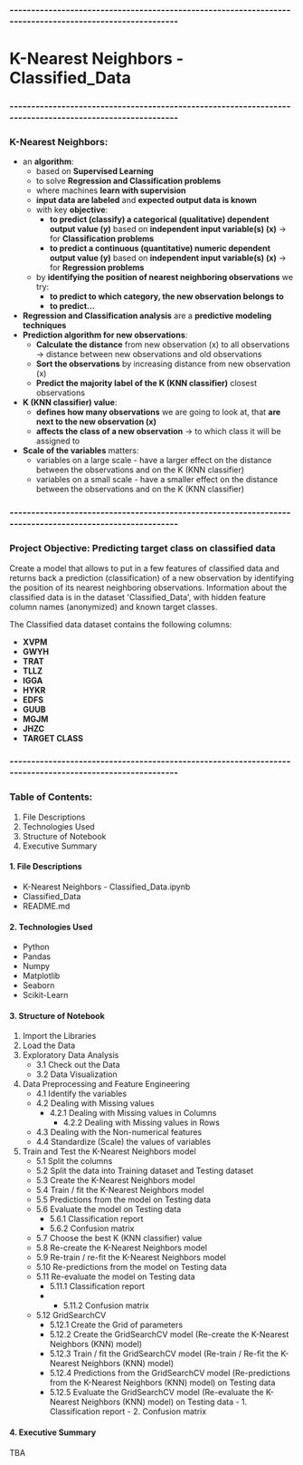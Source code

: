 ### --------------------------------------------------------------------------------------------------------
# K-Nearest Neighbors - Classified_Data
### --------------------------------------------------------------------------------------------------------
### K-Nearest Neighbors:
- an **algorithm**:
    - based on **Supervised Learning**
    - to solve **Regression and Classification problems**
    - where machines **learn with supervision**
    - **input data are labeled** and **expected output data is known**
    - with key **objective**:
    	- **to predict (classify) a categorical (qualitative) dependent output value (y)** based on **independent input variable(s) (x)** -> for **Classification problems**
    	- **to predict a continuous (quantitative) numeric dependent output value (y)** based on **independent input variable(s) (x)** -> for **Regression problems**
    - by **identifying the position of nearest neighboring observations** we try:
    	- **to predict to which category, the new observation belongs to**
    	- **to predict...**
- **Regression and Classification analysis** are a **predictive modeling techniques**
- **Prediction algorithm for new observations**:
    - **Calculate the distance** from new observation (x) to all observations -> distance between new observations and old observations
    - **Sort the observations** by increasing distance from new observation (x)
    - **Predict the majority label of the K (KNN classifier)** closest observations
- **K (KNN classifier) value**:
    - **defines how many observations** we are going to look at, that **are next to the new observation (x)**
    - **affects the class of a new observation** -> to which class it will be assigned to
- **Scale of the variables** matters:
    - variables on a large scale - have a larger effect on the distance between the observations and on the K (KNN classifier)
    - variables on a small scale - have a smaller effect on the distance between the observations and on the K (KNN classifier)

### --------------------------------------------------------------------------------------------------------
### Project Objective: Predicting target class on classified data
Create a model that allows to put in a few features of classified data and returns back a prediction (classification) of a new observation by identifying the position of its nearest neighboring observations. Information about the classified data is in the dataset 'Classified_Data', with hidden feature column names (anonymized) and known target classes.

The Classified data dataset contains the following columns:
- **XVPM**
- **GWYH**
- **TRAT**
- **TLLZ**
- **IGGA**
- **HYKR**
- **EDFS**
- **GUUB**
- **MGJM**
- **JHZC**
- **TARGET CLASS**

### --------------------------------------------------------------------------------------------------------
### Table of Contents:
1. File Descriptions
2. Technologies Used
3. Structure of Notebook
4. Executive Summary

#### 1. File Descriptions
- K-Nearest Neighbors - Classified_Data.ipynb
- Classified_Data
- README.md

#### 2. Technologies Used
- Python
- Pandas
- Numpy
- Matplotlib
- Seaborn
- Scikit-Learn

#### 3. Structure of Notebook
1. Import the Libraries
2. Load the Data
3. Exploratory Data Analysis
    - 3.1 Check out the Data
    - 3.2 Data Visualization
4. Data Preprocessing and Feature Engineering
    - 4.1 Identify the variables
    - 4.2 Dealing with Missing values
      - 4.2.1 Dealing with Missing values in Columns
	    - 4.2.2 Dealing with Missing values in Rows
    - 4.3 Dealing with the Non-numerical features
    - 4.4 Standardize (Scale) the values of variables
5. Train and Test the K-Nearest Neighbors model
    - 5.1 Split the columns
    - 5.2 Split the data into Training dataset and Testing dataset
    - 5.3 Create the K-Nearest Neighbors model
    - 5.4 Train / fit the K-Nearest Neighbors model
    - 5.5 Predictions from the model on Testing data
    - 5.6 Evaluate the model on Testing data
      - 5.6.1 Classification report
      - 5.6.2 Confusion matrix
    - 5.7 Choose the best K (KNN classifier) value
    - 5.8 Re-create the K-Nearest Neighbors model
    - 5.9 Re-train / re-fit the K-Nearest Neighbors model
    - 5.10 Re-predictions from the model on Testing data
    - 5.11 Re-evaluate the model on Testing data
      - 5.11.1 Classification report
      - - 5.11.2 Confusion matrix
    - 5.12 GridSearchCV
      - 5.12.1 Create the Grid of parameters
      - 5.12.2 Create the GridSearchCV model (Re-create the K-Nearest Neighbors (KNN) model)
      - 5.12.3 Train / fit the GridSearchCV model (Re-train / Re-fit the K-Nearest Neighbors (KNN) model)
      - 5.12.4 Predictions from the GridSearchCV model (Re-predictions from the K-Nearest Neighbors (KNN) model) on Testing data
      - 5.12.5 Evaluate the GridSearchCV model (Re-evaluate the K-Nearest Neighbors (KNN) model) on Testing data
		      - 1. Classification report
		      - 2. Confusion matrix

#### 4. Executive Summary
TBA
